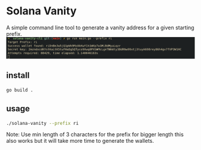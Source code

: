 # Solana Vanity 

A simple command line tool to generate a vanity address for a given starting prefix.
![wallet](image.png)

## install

```bash
go build .
```

## usage
```bash
./solana-vanity --prefix ri
```

Note: Use min length of 3 characters for the prefix for bigger length this also works but it will take more time to generate the wallets.
